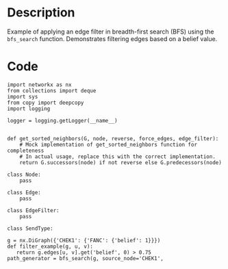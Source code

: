 # Description
Example of applying an edge filter in breadth-first search (BFS) using the `bfs_search` function. Demonstrates filtering edges based on a belief value.

# Code
```
import networkx as nx
from collections import deque
import sys
from copy import deepcopy
import logging

logger = logging.getLogger(__name__)


def get_sorted_neighbors(G, node, reverse, force_edges, edge_filter):
    # Mock implementation of get_sorted_neighbors function for completeness
    # In actual usage, replace this with the correct implementation.
    return G.successors(node) if not reverse else G.predecessors(node)

class Node:
    pass

class Edge:
    pass

class EdgeFilter:
    pass

class SendType:

g = nx.DiGraph({'CHEK1': {'FANC': {'belief': 1}}})
def filter_example(g, u, v):
   return g.edges[u, v].get('belief', 0) > 0.75
path_generator = bfs_search(g, source_node='CHEK1',

```
